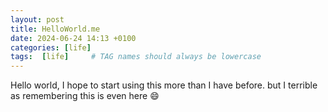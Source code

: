 ```yaml
---
layout: post
title: HelloWorld.me
date: 2024-06-24 14:13 +0100
categories: [life]
tags:  [life]     # TAG names should always be lowercase
---
```


Hello world, I hope to start using this more than I have before.
but I terrible as remembering this is even here :smile: 
